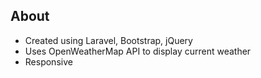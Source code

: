 ## About
* Created using Laravel, Bootstrap, jQuery
* Uses OpenWeatherMap API to display current weather
* Responsive
